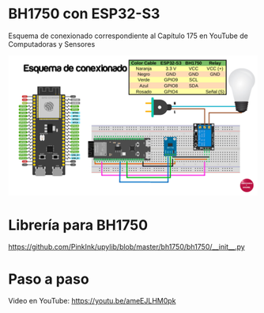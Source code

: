 # BH1750 con ESP32-S3

Esquema de conexionado correspondiente al Capítulo 175 en YouTube de Computadoras y Sensores

![EsquemaConex](Esquema2.jpg)

# Librería para BH1750

https://github.com/PinkInk/upylib/blob/master/bh1750/bh1750/__init__.py

# Paso a paso

Video en YouTube: https://youtu.be/ameEJLHM0pk